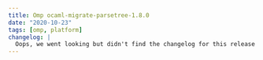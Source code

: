 ```yaml
---
title: Omp ocaml-migrate-parsetree-1.8.0
date: "2020-10-23"
tags: [omp, platform]
changelog: |
  Oops, we went looking but didn't find the changelog for this release 🙈
---
```


